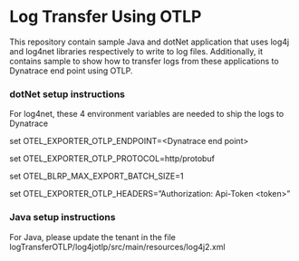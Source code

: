 # Log Transfer Using OTLP
This repository contain sample Java and dotNet application that uses log4j and log4net libraries respectively to write to log files. Additionally, it contains sample to show how to transfer logs from these applications to Dynatrace end point using OTLP.

### dotNet setup instructions
For log4net, these 4 environment variables are needed to ship the logs to Dynatrace

set OTEL_EXPORTER_OTLP_ENDPOINT=\<Dynatrace end point\>

set OTEL_EXPORTER_OTLP_PROTOCOL=http/protobuf

set OTEL_BLRP_MAX_EXPORT_BATCH_SIZE=1

set OTEL_EXPORTER_OTLP_HEADERS=”Authorization: Api-Token \<token\>”


### Java setup instructions
For Java, please update the tenant in the file logTransferOTLP/log4jotlp/src/main/resources/log4j2.xml

